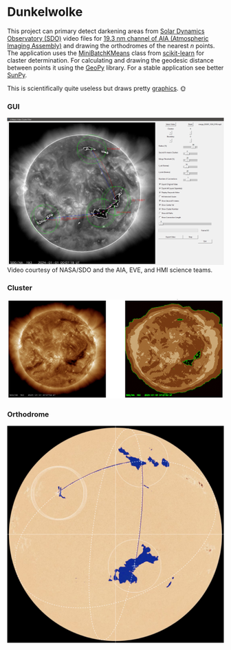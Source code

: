 # Dunkelwolke

This project can primary detect darkening areas from [Solar Dynamics Observatory (SDO)](https://sdo.gsfc.nasa.gov/) video files for [19.3 nm channel of AIA (Atmospheric Imaging Assembly)](https://sos.noaa.gov/catalog/datasets/sun-iron-wavelength-aia-193/) and drawing the orthodromes of the nearest $`n`$ points. The application uses the [MiniBatchKMeans](https://scikit-learn.org/stable/modules/generated/sklearn.cluster.MiniBatchKMeans.html) class from [scikit-learn](https://github.com/scikit-learn) for claster determination. For calculating and drawing the geodesic distance between points it using the [GeoPy](https://github.com/geopy/geopy) library. For a stable application see better [SunPy](https://docs.sunpy.org/en/stable/generated/gallery/map/image_bright_regions_gallery_example.html).

This is scientifically quite useless but draws pretty [graphics](https://vimeo.com/974144794/a31bd3a871). :sun_with_face:

### GUI
![capture](https://github.com/herdav/dunkelwolke/blob/main/img/gui-3.png)
Video courtesy of NASA/SDO and the AIA, EVE, and HMI science teams.

### Cluster
![capture](https://github.com/herdav/dunkelwolke/blob/main/img/cluster.png)

### Orthodrome
![capture](https://github.com/herdav/dunkelwolke/blob/main/img/ellipse.png)
